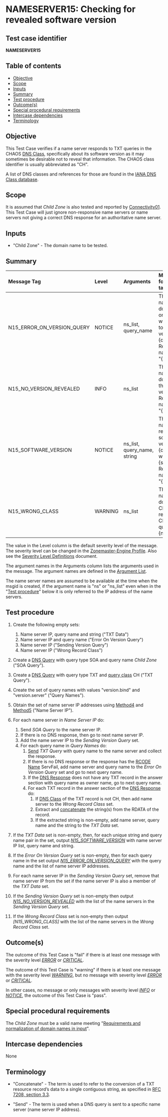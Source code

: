 # NAMESERVER15: Checking for revealed software version

## Test case identifier
**NAMESERVER15**

## Table of contents

* [Objective](#objective)
* [Scope](#scope)
* [Inputs](#inputs)
* [Summary](#summary)
* [Test procedure](#test-procedure)
* [Outcome(s)](#outcomes)
* [Special procedural requirements](#special-procedural-requirements)
* [Intercase dependencies](#intercase-dependencies)
* [Terminology](#terminology)

## Objective

This Test Case verifies if a name server responds to TXT queries in the CHAOS
[DNS Class], specifically about its software version as it may sometimes be
desirable not to reveal that information. The CHAOS class identifier is usually
abbreviated as "CH".

A list of DNS classes and references for those are found in the
[IANA DNS Class database][DNS Class].


## Scope

It is assumed that *Child Zone* is also tested and reported by [Connectivity01].
This Test Case will just ignore non-responsive name servers or name servers not
giving a correct DNS response for an authoritative name server.

## Inputs

* "Child Zone" - The domain name to be tested.

## Summary

Message Tag                | Level   | Arguments                   | Message ID for message tag
:--------------------------|:--------|:----------------------------|:----------------------------------------------------------------------------------------------------------------------------
N15_ERROR_ON_VERSION_QUERY | NOTICE  | ns_list, query_name         | The following name server(s) do not respond or respond with SERVFAIL to software version query "{query_name}". Returned from name servers: "{ns_list}"
N15_NO_VERSION_REVEALED    | INFO    | ns_list                     | The following name server(s) do not reveal the software version. Returned from name servers: "{ns_list}"
N15_SOFTWARE_VERSION       | NOTICE  | ns_list, query_name, string | The following name server(s) respond to software version query "{query_name}" with string "{string}". Returned from name servers: "{ns_list}"
N15_WRONG_CLASS            | WARNING | ns_list                     | The following name server(s) does not return CH class record(s) on CH class query:  "{ns_list}"


The value in the Level column is the default severity level of the message. The
severity level can be changed in the [Zonemaster-Engine Profile]. Also see the
[Severity Level Definitions] document.

The argument names in the Arguments column lists the arguments used in the
message. The argument names are defined in the [Argument List].

The name server names are assumed to be available at the time when the msgid
is created, if the argument name is "ns" or "ns_list" even when in the
"[Test procedure]" below it is only referred to the IP address of the name
servers.

## Test procedure

1.  Create the following empty sets:
    1. Name server IP, query name and string ("TXT Data")
    2. Name server IP and query name ("Error On Version Query")
    3. Name server IP ("Sending Version Query")
    4. Name server IP ("Wrong Record Class")

2.  Create a [DNS Query] with query type SOA and query name *Child Zone*
    ("SOA Query").

3.  Create a [DNS Query] with query type TXT and [query class][DNS Class] CH
    ("TXT Query").

4.  Create the set of query names with values "version.bind"
    and "version.server" ("Query Names").

5.  Obtain the set of name server IP addresses using [Method4] and
    [Method5] ("Name Server IP").

6.  For each name server in *Name Server IP* do:
    1. Send *SOA Query* to the name server IP.
    2. If there is no DNS response, then go to next name server IP.
    3. Add the name server IP to the *Sending Version Query* set.
    4. For each query name in *Query Names* do:
       1. [Send] *TXT Query* with query name to the name server and collect the
          response.
       2. If there is no DNS response or the response has the [RCODE Name]
          ServFail, add name server and query name to the
          *Error On Version Query* set and go to next query name.
       3. If the [DNS Response] does not have any TXT record in the answer
          section with query name as owner name, go to next query name.
       4. For each TXT record in the answer section of the [DNS Response] do:
          1. If [DNS Class] of the TXT record is not CH, then add name server
             to the *Wrong Record Class* set.
          2. Extract and [concatenate] the string(s) from the RDATA of the
             record.
          3. If the extracted string is non-empty, add name server, query name
             and the string to the *TXT Data* set.

7.  If the *TXT Data* set is non-empty, then, for each unique string and query
    name pair in the set, output *[N15_SOFTWARE_VERSION]* with name server IP
    list, query name and string.

8.  If the *Error On Version Query* set is non-empty, then for each query name
    in the set output *[N15_ERROR_ON_VERSION_QUERY]* with the query name
    and the list of name server IP addresses.

9.  For each name server IP in the *Sending Version Query* set, remove that name
    server IP from the set if the name server IP is also a member of the
    *TXT Data* set.

10. If the *Sending Version Query* set is non-empty then output
    *[N15_NO_VERSION_REVEALED]* with the list of the name servers in the
    *Sending Version Query* set.

11. If the *Wrong Record Class* set is non-empty then output
    *[N15_WRONG_CLASS]* with the list of the name servers in the
    *Wrong Record Class* set.


## Outcome(s)

The outcome of this Test Case is "fail" if there is at least one message
with the severity level *[ERROR]* or *[CRITICAL]*.

The outcome of this Test Case is "warning" if there is at least one message
with the severity level *[WARNING]*, but no message with severity level
*[ERROR]* or *[CRITICAL]*.

In other cases, no message or only messages with severity level
*[INFO]* or *[NOTICE]*, the outcome of this Test Case is "pass".


## Special procedural requirements

The *Child Zone* must be a valid name meeting
"[Requirements and normalization of domain names in input]".


## Intercase dependencies

None


## Terminology

* "Concatenate" - The term is used to refer to the conversion of a TXT
  resource record’s data to a single contiguous string, as specified in [RFC
  7208, section 3.3][RFC7208#3.3].

* "Send" - The term is used when a DNS query is sent to
  a specific name server (name server IP address).


[Argument List]:                                                https://github.com/zonemaster/zonemaster-engine/blob/master/docs/logentry_args.md
[CRITICAL]:                                                     ../SeverityLevelDefinitions.md#critical
[Concatenate]:                                                  #terminology
[Connectivity01]:                                               ../Connectivity-TP/connectivity01.md
[DEBUG]:                                                        ../SeverityLevelDefinitions.md#notice
[DNS Class]:                                                    https://www.iana.org/assignments/dns-parameters/dns-parameters.xhtml#dns-parameters-2
[DNS Query and Response Defaults]:                              ../DNSQueryAndResponseDefaults.md
[DNS Query]:                                                    ../DNSQueryAndResponseDefaults.md#default-setting-in-dns-query
[DNS Response]:                                                 ../DNSQueryAndResponseDefaults.md#default-handling-of-a-dns-response
[ERROR]:                                                        ../SeverityLevelDefinitions.md#error
[INFO]:                                                         ../SeverityLevelDefinitions.md#info
[Message Tag Specification]:                                    ../../../../internal/templates/specifications/tests/MessageTagSpecification.md
[Method4]:                                                      ../Methods.md#method-4-obtain-glue-address-records-from-parent
[Method5]:                                                      ../Methods.md#method-5-obtain-the-name-server-address-records-from-child
[Methods]:                                                      ../Methods.md
[N15_ERROR_ON_VERSION_QUERY]:                                   #summary
[N15_NO_VERSION_REVEALED]:                                      #summary
[N15_SOFTWARE_VERSION]:                                         #summary
[NOTICE]:                                                       ../SeverityLevelDefinitions.md#notice
[RCODE Name]:                                                   https://www.iana.org/assignments/dns-parameters/dns-parameters.xhtml#dns-parameters-6
[RFC2929]:                                                      https://datatracker.ietf.org/doc/html/rfc2929#section-3.2
[RFC7208#3.3]:                                                  https://datatracker.ietf.org/doc/html/rfc7208#section-3.3
[Requirements and normalization of domain names in input]:      ../RequirementsAndNormalizationOfDomainNames.md
[Send]:                                                         #terminology
[Severity Level Definitions]:                                   ../SeverityLevelDefinitions.md
[Test Case Identifier Specification]:                           ../../../../internal/templates/specifications/tests/TestCaseIdentifierSpecification.md
[Test procedure]:                                               #test-procedure
[WARNING]:                                                      ../SeverityLevelDefinitions.md#warning
[Zonemaster-Engine Profile]:                                    ../../../configuration/profiles.md
